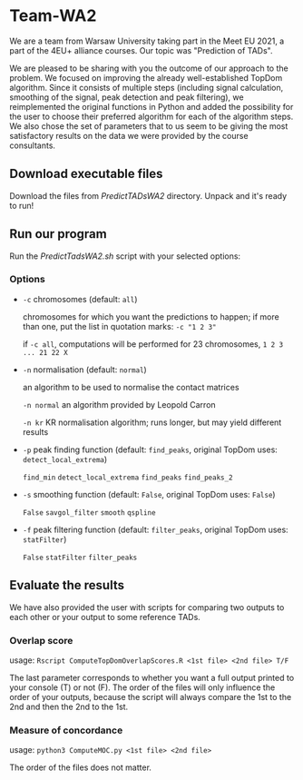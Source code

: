# Team-WA2
We are a team from Warsaw University taking part in the Meet EU 2021, a part of the 4EU+ alliance courses. Our topic was "Prediction of TADs".

We are pleased to be sharing with you the outcome of our approach to the problem. We focused on improving the already well-established TopDom algorithm. Since it consists of multiple steps (including signal calculation, smoothing of the signal, peak detection and peak filtering), we reimplemented the original functions in Python and added the possibility for the user to choose their preferred algorithm for each of the algorithm steps. We also chose the set of parameters that to us seem to be giving the most satisfactory results on the data we were provided by the course consultants.

## Download executable files
Download the files from *PredictTADsWA2* directory. Unpack and it's ready to run!

## Run our program
Run the *PredictTadsWA2.sh* script with your selected options:

### Options
- ```-c``` chromosomes (default: ```all```)

  chromosomes for which you want the predictions to happen; if more than one, put the list in quotation marks: ```-c "1 2 3"```
  
  if ```-c all```, computations will be performed for 23 chromosomes, ```1 2 3 ... 21 22 X```
  
- ```-n``` normalisation (default: ```normal```)

  an algorithm to be used to normalise the contact matrices 

  ```-n normal``` an algorithm provided by Leopold Carron
  
  ```-n kr``` KR normalisation algorithm; runs longer, but may yield different results

- ```-p``` peak finding function (default: ```find_peaks```, original TopDom uses: ```detect_local_extrema```)

  ```find_min``` ```detect_local_extrema``` ```find_peaks``` ```find_peaks_2```
- ```-s``` smoothing function (default: ```False```, original TopDom uses: ```False```)
  
  ```False``` ```savgol_filter``` ```smooth``` ```qspline```
- ```-f``` peak filtering function (default: ```filter_peaks```, original TopDom uses: ```statFilter```)

  ```False``` ```statFilter``` ```filter_peaks```

## Evaluate the results
We have also provided the user with scripts for comparing two outputs to each other or your output to some reference TADs.
### Overlap score
usage: ```Rscript ComputeTopDomOverlapScores.R <1st file> <2nd file> T/F```

The last parameter corresponds to whether you want a full output printed to your console (T) or not (F). The order of the files will only influence the order of your outputs, because the script will always compare the 1st to the 2nd and then the 2nd to the 1st.
### Measure of concordance
usage: ```python3 ComputeMOC.py <1st file> <2nd file>```

The order of the files does not matter.
